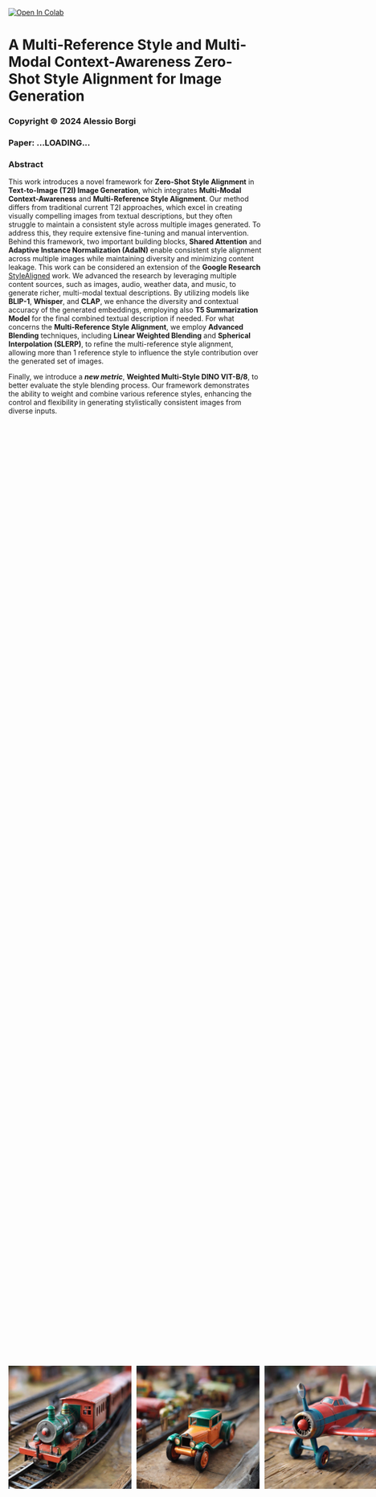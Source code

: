 <a href="https://colab.research.google.com/github/alessioborgi/StyleAlignedDiffModels/blob/main/StyleAligned_Explanation.ipynb" target="_parent"><img src="https://colab.research.google.com/assets/colab-badge.svg" alt="Open In Colab"/></a>

# A Multi-Reference Style and Multi-Modal Context-Awareness Zero-Shot Style Alignment for Image Generation

### Copyright © 2024 Alessio Borgi
### Paper: ...LOADING...

### **Abstract**
This work introduces a novel framework for **Zero-Shot Style Alignment** in **Text-to-Image (T2I) Image Generation**, which integrates **Multi-Modal Context-Awareness** and **Multi-Reference Style Alignment**. Our method differs from traditional current T2I approaches, which excel in creating visually compelling images from textual descriptions, but they often struggle to maintain a consistent style across multiple images generated. To address this, they require extensive fine-tuning and manual intervention. Behind this framework, two important building blocks, **Shared Attention** and **Adaptive Instance Normalization (AdaIN)** enable consistent style alignment across multiple images while maintaining diversity and minimizing content leakage. 
This work can be considered an extension of the **Google Research** [StyleAligned](https://arxiv.org/abs/2312.02133) work. We advanced the research by leveraging multiple content sources, such as images, audio, weather data, and music, to generate richer, multi-modal textual descriptions. By utilizing models like **BLIP-1**, **Whisper**, and **CLAP**, we enhance the diversity and contextual accuracy of the generated embeddings, employing also **T5 Summarization Model** for the final combined textual description if needed. For what concerns the **Multi-Reference Style Alignment**, we employ **Advanced Blending** techniques, including **Linear Weighted Blending** and **Spherical Interpolation (SLERP)**, to refine the multi-reference style alignment, allowing more than 1 reference style to influence the style contribution over the generated set of images.

Finally, we introduce a ***new metric***, **Weighted Multi-Style DINO VIT-B/8**, to better evaluate the style blending process. Our framework demonstrates the ability to weight and combine various reference styles, enhancing the control and flexibility in generating stylistically consistent images from diverse inputs.

<div style="display: flex; justify-content: center; align-items: center; height: 100vh;">
    <div style="display: flex;">
        <img src="imgs/ReadmeImports/toytrain.png" alt="Image 1" style="width: 245px; margin-right: 10px;">
        <img src="imgs/ReadmeImports/toycar.png" alt="Image 2" style="width: 245px; margin-right: 10px;">
        <img src="imgs/ReadmeImports/toyairplane.png" alt="Image 3" style="width: 245px; margin-right: 10px;">
        <img src="imgs/ReadmeImports/toyboat.png" alt="Image 4" style="width: 245px; margin-right: 0;">
    </div>
</div>
<hr>

### **StyleAligned's Keypoints**

-   **Zero-Shot Style Alignment**: Achieve consistent style alignment without the need for optimization or fine-tuning.
-	**Minimal Attention Sharing**: Introduces attention sharing during the diffusion process for seamless style transfer.
-	**High-Quality Synthesis**: Maintains high fidelity to text prompts while ensuring stylistic coherence.
-	**Ease of Use**: Simplifies the process of generating a series of stylistically aligned images.
-   **Inversion Operation**: Used to apply reference styles, ensuring stylistic coherence.

We propose three primary applications of StyleAligned:
1.	**StyleAligned with Prompts Only**: Demonstrates the simplicity and effectiveness of achieving style alignment using only **Input Text Prompts**.
2.	**StyleAligned with Reference Image**: Utilizes **Reference Images** to guide the style alignment process, ensuring consistent style transfer across multiple outputs, depending on it.
3.	**StyleAligned with ControlNet**: Incorporates **ControlNet**, which can be provided with **Depth Images** or **Edge Images (Canny Images)**, to enhance control over the style alignment process.
4.	**StyleAligned with Multi-Reference Images**: Utilizes **Multiple Reference Images** to guide the style alignment process, with the ability to blend them depending on a **Linear Weighted Interpolation** or a **Spherical Weighted Interpolation (SLERP Weighted)**.
5.	**StyleAligned with Multi-Modal Context-Awareness**: Added the possibility to provide multiple content sources, such as images, audio, weather data, and music, to generate richer, multi-modal textual descriptions. 

### **Related Work**
S.O.T.A. solutions all need for **Fine-Tuning** a T2I Model, over a set of images that share the same style. From this, some **Drawbacks** like **Computationally Expensiveness** and **Human intervention**, are important requirements to find a plausible set of images and the need for lots of data. Other similar works come from [Style-Drop](https://arxiv.org/abs/2306.00983), which employs Adapter Tuning and Iterative Training with Feedback to fine-tune the T2I Model. Another is [Style-Fit](https://arxiv.org/abs/1906.02913) which is based on two-stage peer-regularization layers, leveraging geometric deep learning.

Following [StyleAligned](https://arxiv.org/abs/2312.02133) approach, we show that high-quality, stylistically aligned image sets can be achieved with minimal intervention, enhancing the utility of T2I models for applications such as visual storytelling, artistic creation, and design. The method operates without the need for extensive optimization or fine-tuning, distinguishing it as a zero-shot solution. Evaluation across diverse styles and text prompts demonstrates the high-quality synthesis and fidelity of our method, underscoring its efficacy in achieving consistent style across various inputs. 

### **Shared Attention and Adaptive Instance Normalization (AdaIN)**

The **Shared Attention** Mechanism is an extension of the standard self-attention mechanism that allows for transferring style from a reference image to the rest of the images in the batch. While in **Standard Self-Attention**, the query attends to its own keys and values, we have that in ****Shared Attention**, the query not only attends to its own keys and values but also to those of a reference image. 

**AdaIN** is used to align the feature statistics (mean and variance) of a target image to match those of a reference image, facilitating style transfer.
The Final Outcome will be that the distribution (mean and standard deviation) of each target image’s query and key is aligned to match those of the reference image. This shared attention mechanism and AdaIN combine to allow the model to effectively transfer style across batches by utilizing key statistical information from a single reference image.

### **Installation**

To get started with StyleAligned, follow these steps:
1.	Clone the Repository: `git clone https://github.com/alessioborgi/StyleAlignedDiffModels.git`
2.  Navigate to the project directory:    `cd StyleAlignedDiffModels`
3.  Install the required dependencies:    `pip install -r requirements.txt`

### **Notebook Instructions**
1.	**StyleAligned_with_Prompts_only.ipynb**
	-	**Purpose**: Demonstrates the simplicity and effectiveness of achieving style alignment using only text prompts.
	-	**Run**: Use this notebook to generate stylistically coherent images from textual descriptions without the need for reference images.
	-	**Command**: `jupyter notebook StyleAligned_with_Prompts_only.ipynb`

<div style="display: flex; justify-content: center; align-items: center; height: 100vh;">
    <div style="display: flex;">
        <img src="imgs/ReadmeImports/bear_playing_with_a_ball.png" alt="Image 1" style="width: 245px; margin-right: 10px;">
        <img src="imgs/ReadmeImports/black_swan.png" alt="Image 2" style="width: 245px; margin-right: 10px;">
        <img src="imgs/ReadmeImports/shark_among_bubbles.png" alt="Image 3" style="width: 245px; margin-right: 10px;">
        <img src="imgs/ReadmeImports/t_rex_roaring.png" alt="Image 4" style="width: 245px; margin-right: 0;">
    </div>
</div>
<hr>
In the following example, you can see the difference of StyleAlignment with and without the StyleAligned application:
<img src="imgs/ReadmeImports/StyleAligned_Basic.png" alt="Image 1" style="width: 800; margin-right: 100px;">
	
2.	**StyleAligned_with_Reference.ipynb**
	-	**Purpose**:  Illustrates style alignment using reference images to guide the process.
	-	**Run**: Use this notebook to apply a reference style across multiple generated images, ensuring consistent style transfer.
	-	**Command**: `jupyter notebook StyleAligned_with_Reference.ipynb`

Some examples we have for the Reference Style are: 
<div>
<img src="imgs/ReadmeImports/StyleAligned_Reference.png" alt="Image 1" style="width: 800; margin-right: 100px;">
</div>

In the following example, you can also see how, in certain cases, when the **Reference Image** is **too famous**, we will get too much StyleAlignment. For this reason, we will make use of the trick introduced in [StyleAligned](https://arxiv.org/abs/2312.02133), where we will have an **Attention Score Rescaling**
<div>
<img src="imgs/ReadmeImports/StyleAligned_Reference_FamousPaintings.png" alt="Image 1" style="width: 800; margin-right: 100px;">
</div>


3.	**StyleAligned_ControlNet.ipynb**
	-	**Purpose**: Demonstrates how to control style alignment using specific parameters and ControlNet inputs (depth images or edge images (Canny Edges)).
	-	**Run**: Use this notebook to explore enhanced control over the style alignment process with ControlNet.
	-	**Command**: `jupyter notebook StyleAligned_ControlNet.ipynb`


Some examples come from the entire application of the **ControlNet** Model. We decided to present two examples: 
- **Depth Image**: Through **DPT (Dense Prediction Transformers) Model** from Intel, we decide to extract the **Depth Image** that will be used as **Control Image** over which we will apply the Reference Image.
- **Canny Edges Image**: Through the **Canny Edge Detection Algorithm**, we decided to apply the same idea.
<div>
	<img src="imgs/ReadmeImports/ControlNet_Depth.png" alt="Image 1" style="width: 800; margin-right: 100px;">
	<img src="imgs/ReadmeImports/ControlNet_Canny.png" alt="Image 1" style="width: 800; margin-right: 100px;">
</div>

4.	**StyleAligned_Explanation.ipynb**
	-	**Purpose**:  Provides an in-depth explanation of the underlying methods and techniques used in StyleAligned, with detailed comments for each step involved.
	-	**Run**: Start here to understand the theoretical background, the inversion operation, and how attention sharing is achieved with minimal intervention. This comprises all the methods (both StyleAligned with Prompts, with Reference and with ControlNet).
	-	**Command**: `jupyter notebook StyleAligned_Explanation.ipynb`

### **Multi-Reference Style Alignment**
The **Multi-Reference Style Alignment** feature we introduce allows for **generating images** that **combine stylistic elements** from **multiple reference images**. This capability is essential for creating diverse and unique outputs where different styles can be blended seamlessly into one image. The key to this method is that we can also control how much influence each reference image contributes to the final result, offering a high level of customization.
In this task, we aim to guide a diffusion model in generating images that reflect the style characteristics of several reference images. This process occurs in the **latent space** of the image mode, which is crucial for combining different styles at a fundamental level before the final image is produced. We have developed two key techniques for combining styles from multiple reference images:
- **Linear Weighted Image Combination**: This is a simple and intuitive method for blending styles from multiple reference images. First, we compute the latent representation  $L_i$ (using a VAE)  for each reference style image  $T_i$ . Then, we multiply it by a scaling factor that represents the importance (or weight) of that image’s style. Finally, we blend all the latent representations together by computing a weighted sum.

- **Weighted SLERP (Spherical Linear Interpolation)**: SLERP is a more advanced technique that provides smoother and more natural transitions between different styles. It is particularly useful when the styles from reference images are very different from one another. Like the linear method, we start by calculating the latent representations for each reference style image. However, instead of blending the styles linearly, SLERP takes into account the geometric relationship between the latent representations in their high-dimensional space. Specifically, SLERP interpolates between the style vectors based on the angle between them, which results in more gradual and smooth style blending. 

**SLERP** offers a more advanced and effective way to blend multiple reference images in the latent space of generative models. Here’s why:
- **Handling Non-Linear Latent Space**:
	- **Linear Interpolation Issue**: In generative models like Stable Diffusion, the **latent space** is typically non-linear and lies on a **complex manifold**. Linear interpolation often causes the resulting latent vector to move outside the meaningful region of this space, leading to incoherent or unnatural results.
	- **SLERP Solution**: SLERP interpolates along the **surface of a hypersphere**, which respects the curvature of the latent space. This ensures that the generated latent vector stays within the meaningful area, resulting in a more coherent and natural blending of the source images.
- **Preserving Features and Details**:
	- **Linear Interpolation Issue**: Linear methods can sometimes produce a blended vector that overly favors one of the input styles or generates intermediate points that lose important details, making the results appear biased or unnatural.
	- **SLERP Solution**: By interpolating along the shortest path on a hypersphere, SLERP ensures a balanced combination of styles. This method maintains the proportions of features from both reference vectors, preserving essential details and producing more visually pleasing and balanced outputs.
- **Better Handling of Weighting Factors**:
	- **Linear Weighted Problem: Undesired Blending**
When using linear interpolation, the effect of the weight might not be as smooth or intuitive. The weights essentially scale the contributions from the two vectors, but the result may not always reflect the intended balance, especially in a non-linear latent space.
	- **SLERP Solution: Hypersphere Surface with Controlled Weights**. SLERP offers a more intuitive and natural way to balance the contributions of different styles. The weighting factor controls the degree of rotation between the vectors on the hypersphere, ensuring that the transition is smooth and the generated latent vector captures the appropriate balance between the input styles.

In summary, SLERP not only respects the underlying geometry of the latent space but also ensures smoother and more natural transitions between styles, making it superior to linear interpolation for style blending in image generation tasks.

You can observe the different approaches here in the following comparison:
<div>
	<img src="imgs/ReadmeImports/MultiReference.png" alt="Image 1" style="width: 800; margin-right: 100px;">
</div>


### **Multi-Modal Context-Awareness**

In our framework, we introduce **Multi-Modal Context-Awareness** to enhance the relevance and coherence of generated images by incorporating **diverse content sources** beyond just textual descriptions. This method captures information from various media inputs, to form rich contextual embeddings that improve the final output, including: 
- **Image Input**: Utilizing the **BLIP-1 (Bootstrapping Language-Image Pre-Training)** model from Salesforce, we extract detailed image-based textual descriptions that provide visual context.
- **Audio Input**: By integrating **Whisper (small)**, an **ASR(Automoatic Speech Recognition)** Model from OpenAI, we transcribe audio content into text, enabling image generation that aligns with spoken descriptions.
- **Weather Data**: The **OpenWeatherMap API** provides real-time environmental context, allowing for the adaptation of image generation to current weather conditions.
- **Music Input**: Using the **CLAP (Contrastive Language-Audio Pretraining) Model** in order to extract meaningful embeddings from the music files, that are then coupled, through similarity with some pre-established content embeddings, we interpret musical tones and rhythms to influence the aesthetic or emotional tone of the generated image. At the end, we also compute the **similarity** w.r.t. some pre-defined embeddings, in such a way as to provide for a sort of classification of the music genre.

These **modalities** might be **combined** to form comprehensive **Multi-Modal Textual Description Embeddings**, which are used in the style alignment and image generation process. By leveraging multiple sources of input, we can achieve more nuanced, contextually accurate, and diverse image outputs.

Examples include the simple **(Image) Context-Awareness**, **(Audio) Context-Awareness** or **(Image+Audio) Context-Awareness** as follows:
<div>
	<img src="imgs/ReadmeImports/Context_Awareness_Img_Audio_ImgAudio.png" alt="Image 1" style="width: 800; margin-right: 100px;">
</div>

Another example we can make is the **(Image+Weather) Context-Awareness**:
<div>
	<img src="imgs/ReadmeImports/Context_Awareness_Img_Weather.png" alt="Image 1" style="width: 800; margin-right: 100px;">
</div>

### **9: Evaluation Metrics**

A **Metrics Analysis** has also been provided w.r.t. the following, demonstrating the valuable insights of this technique:
- **Style Consistency: DINO Embedding Similarity:** DINO VIT-B/8 performs pairwise average cosine similarity between DINO embeddings of the generated images in each set. This measures style consistency. DINO better distinguishes between different styles due to its self-supervised training.

- **Text(Prompt)-Image Coherence: CLIP Embedding Similarity:** Clip embeddings Cosine similarity between the image and the text description of the object.

  
To verify that each generated image contains its specified object, we measure the **CLIP Cosine Similarity** between the image and the text description of the object. In addition, we evaluate the style consistency of each generated set, by measuring the **Pairwise Average Cosine Similarity** between **DINO VIT-B/8 Embeddings** of the generated images in each set. We used DINO embeddings instead of CLIP image embeddings for measuring image similarity, since CLIP was trained with class labels and therefore it might give a high score for different images in the set that have similar content but with a different style. On the other hand, DINO better distinguishes between different styles due to its self-supervised training.

|         MODEL 	|  CLIP  |  DINO  |
|-----------------------|--------|--------|
| SDXL (Non-Aligned) 	| 0.3454 | 0.3453 |
| Style-Aligned SDXL    | 0.3422 | 0.5018 |

### Style Alignment Explanation's Index**

- **0: SETTINGS & IMPORTS**
    - **0.1: CLONE REPOSITORY AND GIT SETUP**
    - **0.2: INSTALL AND IMPORT REQUIRED LIBRARIES**
- **1: UTILS IMPLEMENTATION**
    - **1.1: ADAIN MODULE**
    - **1.2: SHARED ATTENTION MECHANISM**
- **2: DDIM \& PIPELINE DEFINITION**
    - **2.1: DDIM SCHEDULER**
        - **2.1.1: DIFFUSION PROCESS**
        - **2.1.2: REVERSE PROCESS**
        - **2.1.3: BETA SCHEDULE**
        - **2.1.4: INFERENCE WITH DDIM**
    - **2.2: SDXL PIPELINE DEFINITION**
- **3: STYLE-ALIGNED WITH ONLY PROMPTS (WITHOUT REFERENCE IMAGE)**
- **4: STYLE-ALIGNED WITH REFERENCE IMAGE**
    - **4.1: LOADING REFERENCE IMAGE & SETTING PARAMETERS**
    - **4.2: FUNCTION FOR PROMPT TOKENIZATION & EMBEDDING**
    - **4.3: TEXT EMBEDDING ENSEMBLE METHOD**
    - **4.4: TEXT EMBEDDING: NEGATIVE CONDITIONING TECHNIQUE**
    - **4.5: ENCODE THE REFERENCE IMAGE**
    - **4.6: GENERATE NOISE PREDICTIONS**
    - **4.7: SINGLE DENOISING STEP in DIFFUSION PROCESS**
    - **4.8: DDIM (Denoising Diffusion Implicit Models) Denoising Process**
    - **4.9:  UPDATE LATENT TENSORS CALLBACK**
    - **4.10: STYLE-ALIGNED WITH REFERENCE IMAGE MAIN**
- **5: STYLE-ALIGNED WITH CONTROLNET**
    - **5.1: CONCATENATION WITH ZERO TENSORS: UTIL FUNCTION**
    - **5.2: CONTROLNET MODEL**
    - **5.3: CONTROL-NET WITH SIMPLE IMAGE & STYLE-ALIGNMENT**
    - **5.4: CONTROL-NET WITH DEPTH MAP & STYLE-ALIGNMENT**
    - **5.5: CONTROL-NET WITH EDGE MAP (CANNY DETECTOR) & STYLE-ALIGNMENT**

### **License**

This project is licensed under the MIT License - see the LICENSE file for details.

### **Acknowledgments**

We would like to thank **Google Research** for introducing the original concept of Style Alignment. A big thanks to my supervisors **Luca Maiano** and **Irene Amerini** for their unvaluable support in the process, and to my colleague **Francesco Danese** for the help in the original StyleAligned implementation that you can find here:

**StyleAligned V1 (Basic)**: https://github.com/alessioborgi/StyleAligned.
